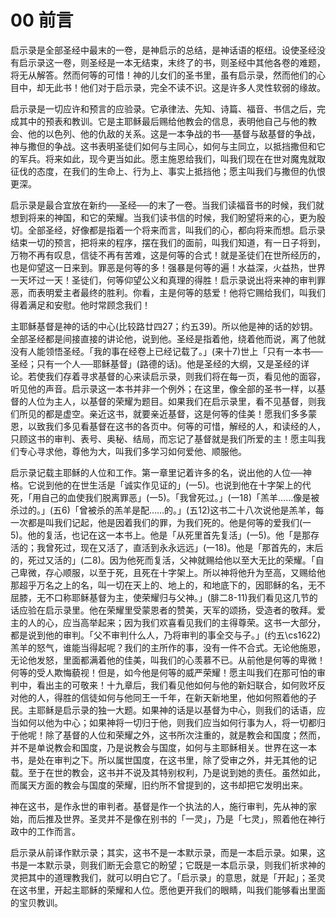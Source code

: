 # 00 前言


启示录是全部圣经中最末的一卷，是神启示的总结，是神话语的枢纽。设使圣经没有启示录这一卷，则圣经是一本无结束，末终了的书，则圣经中其他各卷的难题，将无从解答。然而何等的可惜！神的儿女们的圣书里，虽有启示录，然而他们的心目中，却无此书！他们对于启示录，完全不读不识。这是许多人灵性软弱的缘故。

启示录是一切应许和预言的应验录。它承律法、先知、诗篇、福音、书信之后，完成其中的预表和教训。它是主耶稣最后赐给他教会的信息，表明他自己与他的教会、他的以色列、他的仇敌的关系。这是一本争战的书──基督与敌基督的争战，神与撒但的争战。这书表明圣徒们如何与主同心，如何与主同立，以抵挡撒但和它的军兵。将来如此，现今更当如此。愿主施恩给我们，叫我们现在在世对魔鬼就取征伐的态度，在我们的生命上、行为上、事实上抵挡他；愿主叫我们与撒但的仇恨更深。

启示录是最合宜放在新约──圣经──的末了一卷。当我们读福音书的时候，我们就想到将来的神国，和它的荣耀。当我们读书信的时候，我们盼望将来的心，更为殷切。全部圣经，好像都是指着一个将来而言，叫我们的心，都向将来而想。启示录结束一切的预言，把将来的程序，摆在我们的面前，叫我们知道，有一日子将到，万物不再有叹息，信徒不再有苦难，这是何等的合式！就是圣徒们在世所经历的，也是仰望这一日来到。罪恶是何等的多！强暴是何等的遍！水益深，火益热，世界一天坏过一天！圣徒们，何等仰望公义和真理的得胜！启示录说出将来神的审判罪恶，而表明爱主者最终的胜利。你看，主是何等的慈爱！他将它赐给我们，叫我们得着满足和安慰。他时常顾念我们！

主耶稣基督是神的话的中心(比较路廿四27；约五39)。所以他是神的话的妙钥。全部圣经都是间接直接的讲论他，说到他。圣经是指着他，绕着他而说，离了他就没有人能领悟圣经。「我的事在经卷上已经记载了。」(来十7)世上「只有一本书──圣经；只有一个人──耶稣基督」(路德的话)。他是圣经的大纲，又是圣经的详论。若使我们存着寻求基督的心来读启示录，则我们将在每一页，看见他的面容，听见他的声音。启示录这一本书并非一个例外；在这里，像全部的圣书一样，以基督的人位为主人，以基督的荣耀为题目。如果我们在启示录里，看不见基督，则我们所见的都是虚空。亲近这书，就要亲近基督，这是何等的佳美！愿我们多多蒙恩，以致我们多见看基督在这书的各页中。何等的可惜，解经的人，和读经的人，只顾这书的审判、表号、奥秘、结局，而忘记了基督就是我们所爱的主！愿主叫我们专心寻求他，尊他为大，叫我们多学习如何爱他、顺服他。

启示录记载主耶稣的人位和工作。第一章里记着许多的名，说出他的人位──神格。它说到他的在世生活是「诚实作见证的」(一5)。也说到他在十字架上的代死，「用自己的血使我们脱离罪恶」(一5)。「我曾死过。」(一18)「羔羊……像是被杀过的。」(五6)「曾被杀的羔羊是配……的。」(五12)这书二十八次说他是羔羊，每一次都是叫我们记起，他是因着我们的罪，为我们死的。他是何等的爱我们(一5)。他的复活，也记在这一本书上。他是「从死里首先复活」(一5)。他「是那存活的；我曾死过，现在又活了，直活到永永远远」(一18)。他是「那首先的，末后的，死过又活的」(二8)。因为他死而复活，父神就赐给他以至大无比的荣耀。「自己卑微，存心顺服，以至于死，且死在十字架上。所以神将他升为至高，又赐给他那超乎万名之上的名，叫一切在天上的、地上的，和地底下的，因耶稣的名，无不屈膝，无不口称耶稣基督为主，使荣耀归与父神。」(腓二8-11)我们看见这几节的话应验在启示录里。他在荣耀里受蒙恩者的赞美，天军的颂扬，受造者的敬拜。爱主的人的心，应当高举起来；因为我们欢喜看见我们的主得尊荣。这书一大部分，都是说到他的审判。「父不审判什么人，乃将审判的事全交与子。」(约五\cs1622)羔羊的怒气，谁能当得起呢？我们的主所作的事，没有一件不合式。无论他施恩，无论他发怒，里面都满着他的佳美，叫我们的心羡慕不已。从前他是何等的卑微！何等的受人欺悔藐视！但是，如今他是何等的威严荣耀！愿主叫我们在那可怕的审判中，看出主的可敬来！十九章后，我们看见他如何与他的新妇联合，如何败坏反对他的人，得胜的信徒如何与他同王一千年，在新天新地里，他如何照着他的子民。主耶稣是启示录的独一大题。如果神的话是以基督为中心，则我们的话语，应当如何以他为中心；如果神将一切归于他，则我们应当如何行事为人，将一切都归于他呢！除了基督的人位和荣耀之外，这书所次注重的，就是教会和国度；然而，并不是单说教会和国度，乃是说教会与国度，如何与主耶稣相关。世界在这一本书，是处在审判之下。所以属世国度，在这书里，除了受审之外，并无其他的记载。至于在世的教会，这书并不说及其特别权利，乃是说到她的责任。虽然如此，而属天方面的教会与国度的荣耀，旧约所不曾提到的，这书却把它发明出来。

神在这书，是作永世的审判者。基督是作一个执法的人，施行审判，先从神的家始，而后推及世界。圣灵并不是像在别书的「一灵」，乃是「七灵」，照着他在神行政中的工作而言。

启示录从前译作默示录；其实，这书不是一本默示录，而是一本启示录。如果，这书是一本默示录，则我们断无会意它的盼望；它既是一本启示录，则我们祈求神的灵把其中的道理教我们，就可以明白它了。「启示录」的意思，就是「开起」；圣灵在这书里，开起主耶稣的荣耀和人位。愿他更开我们的眼睛，叫我们能够看出里面的宝贝教训。
